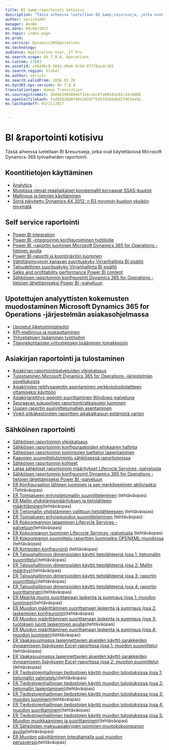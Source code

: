 ```yaml
---
title: BI &amp;raportointi kotisivu
description: "Tässä aiheessa luetellaan BI &amp;resursseja, jotka ovat käytettävissä Microsoft Dynamics-365 työvaiheiden raportointi."
author: sericks007
manager: AnnBe
ms.date: 04/04/2017
ms.topic: index-page
ms.prod: 
ms.service: Dynamics365Operations
ms.technology: 
audience: Application User, IT Pro
ms.search.scope: AX 7.0.0, Operations
ms.custom: 27681
ms.assetid: c4624bc8-3661-49e6-9cb4-87778acdc302
ms.search.region: Global
ms.author: sericks
ms.search.validFrom: 2016-02-28
ms.dyn365.ops.version: AX 7.0.0
translationtype: Human Translation
ms.sourcegitcommit: 388b6398488e6f316c1ec07a00182e81c1dc8d08
ms.openlocfilehash: fad93826b0798e2028f75457d5bbdbd1f9639a5b
ms.lasthandoff: 03/31/2017


---
```


# <a name="bi-amp-reporting-home-page"></a>BI &amp;raportointi kotisivu

Tässä aiheessa luetellaan BI &amp;resursseja, jotka ovat käytettävissä Microsoft Dynamics-365 työvaiheiden raportointi.

<a name="working-with-aggregate-data"></a>Koontitietojen käyttäminen
---------------------------

-   [Analytics](analytics.md)
-   [Muistissa olevat reaaliaikaiset koostemallit korvaavat SSAS-kuutiot](..\migration-upgrade\in-memory-real-time-aggregate-models.md)
-   [Mallinnus ja tietojen käyttäminen](model-aggregate-data.md)
-   [Siirrä päivitetty Dynamics AX 2012: n R3 myynnin kuution yksikön myymälä](..\migration-upgrade\migrate-upgraded-cube-entity-store.md)

## <a name="self-service-reporting"></a>Self service raportointi
-   [Power BI integration](power-bi-integration.md)
-   [Power BI -integroinnin konfiguroiminen työtiloille](configure-power-bi-integration.md)
-   [Power BI -raportin luominen Microsoft Dynamics 365 for Operations -tietojen avulla](create-powerbi-report-data.md)
-   [Power BI-raportti ja koontinäytön luominen](create-powerbi-report-dashboard.md)
-   [Vähittäismyynnin kanavan suorituskyky Virranhallinta BI sisältö](retail-channel-performance-dashboard-power-bi-data.md)
-   [Taloudellinen suorituskyky Virranhallinta BI sisältö](financial-performance-power-bi-content-pack.md)
-   [Sales and profitability performance Power BI content](sales-profitability-performance-content-pack.md)
-   [Sähköisen raportoinnin konfigurointi Dynamics 365 for Operations -tietojen lähettämiseksi Power BI -palveluun](general-electronic-reporting-report-configuration-get-data-powerbi.md)

## <a name="building-embedded-analytical-experiences-in-the-dynamics-365-for-operations-client"></a>Upotettujen analyyttisten kokemusten muodostaminen Microsoft Dynamics 365 for Operations -järjestelmän asiakasohjelmassa
-   [Upotetut liiketoimintatiedot](analytics.md#embedded-business-intelligence)
-   [KPI-mallinnus ja mukauttaminen](analytics.md#kpi-modeling-and-customization)
-   [Yritystietojen lisääminen työtiloihin](add-bi-workspaces.md)
-   [Tilannekohtaisten yritystietojen lisääminen lomakkeisiin](add-contextual-bi-forms.md)

## <a name="document-reporting-and-printing"></a>Asiakirjan raportointi ja tulostaminen
-   [Asiakirjan raportointipalveluiden yleiskatsaus](document-reporting-services.md)
-   [Tulostaminen Microsoft Dynamics 365 for Operations -järjestelmän sovelluksista](print-documents.md)
-   [Asiakirjojen reititysagentin asentaminen verkkotulostinlaitteen ottamiseksi käyttöön](install-document-routing-agent.md)
-   [Asiakirjareititys-agentin suorittaminen Windows-palveluna](run-document-routing-agent-as-windows-service.md)
-   [Seuraavan sukupolven raportointiratkaisujen luominen](create-nextgen-reporting-solutions.md)
-   [Uusien raportin suunnittelumallien asentaminen](install-modern-report-design-templates.md)
-   [Vinkit pitkäkestoisten raporttien aikakatkaisun estämistä varten](prevent-long-running-reports-timing-out.md)

## <a name="electronic-reporting"></a>Sähköinen raportointi
-   [Sähköisen raportoinnin yleiskatsaus](general-electronic-reporting.md)
-   [Sähköisen raportoinnin konfiguraatioiden elinkaaren hallinta](general-electronic-reporting-manage-configuration-lifecycle.md)
-   [Sähköisen raportoinnin toimintojen luettelon laajentaminen](general-electronic-reporting-formulas-list-extension.md)
-   [Kaavojen suunnittelutoiminto sähköisessä raportoinnissa](general-electronic-reporting-formula-designer.md)
-   [Sähköisen raportoinnin kohteet](electronic-reporting-destinations.md)
-   [Lataa sähköiset raportoinnin määritykset Lifecycle Services -palvelusta](download-electronic-reporting-configuration-lcs.md)
-   [Sähköisen raportoinnin konfigurointi Dynamics 365 for Operations -tietojen lähettämiseksi Power BI -palveluun](general-electronic-reporting-report-configuration-get-data-powerbi.md)
-   [ER Konfiguraation lähteen luominen ja sen merkitseminen aktiiviseksi](http://ax.help.dynamics.com/en/wiki/er-select-service-provider/) (Tehtäväopas)
-   [ER Toimialueen erityistietomallin suunnitteleminen](http://ax.help.dynamics.com/en/wiki/er-design-domain-specific-data-model/) (tehtäväopas)
-   [ER Mallin yhdistämismäärityksen ja tietolähteen määrittäminen](http://ax.help.dynamics.com/en/wiki/er-define-model-mapping-and-select-data-sources/)(tehtäväopas)
-   [ER Tietomallin yhdistäminen valittuun tietolähteeseen](http://ax.help.dynamics.com/en/wiki/er-map-data-model-to-selected-data-sources/) (tehtäväopas)
-   [ER Toimialueen erityismuodon suunnitteleminen](http://ax.help.dynamics.com/en/wiki/er-design-domain-specific-format/) (tehtäväopas)
-   [ER Kokoonpannon lataaminen Lifecycle Services -palveluun](http://ax.help.dynamics.com/en/wiki/upload-a-configuration-into-lifecycle-services/)(tehtäväopas)
-   [ER Kokoonpanon tuominen Lifecycle Services -palvelusta](http://ax.help.dynamics.com/en/wiki/import-a-configuration-from-lifecycle-services/) (tehtäväopas)
-   [ER Kokoonpanon suunnittelu raporttien luomiseksi OPENXML-muodossa](http://ax.help.dynamics.com/en/wiki/design-a-configuration-for-generating-reports-in-openxml-format/) (tehtäväopas)
-   [ER Kohteiden konfigurointi](http://ax.help.dynamics.com/en/wiki/configure-destinations/) (tehtäväopas)
-   [ER Taloushallinnon dimensioiden käyttö tietolähteenä (osa 1: tietomallin suunnittelu)](http://ax.help.dynamics.com/en/wiki/er-use-financial-dimensions-as-a-data-source-part-1-design-data-model/)(tehtäväopas)
-   [ER Taloushallinnon dimensioiden käyttö tietolähteenä (osa 2: Mallin määritys)](http://ax.help.dynamics.com/en/wiki/er-use-financial-dimensions-as-a-data-source-part-2-model-mapping/)(tehtäväopas)
-   [ER Taloushallinnon dimensioiden käyttö tietolähteenä (osa 3: raportin suunnittelu)](http://ax.help.dynamics.com/en/wiki/er-use-financial-dimensions-as-a-data-source-part-3-design-the-report/)(tehtäväopas)
-   [ER Taloushallinnon dimensioiden käyttö tietolähteenä (osa 4: raportin suorittaminen)](http://ax.help.dynamics.com/en/wiki/er-use-financial-dimensions-as-a-data-source-part-4-run-the-report/)(tehtäväopas)
-   [ER Määritä muoto suorittamaan laskenta ja summaus (osa 1: muodon luominen)](http://ax.help.dynamics.com/en/wiki/er-configure-format-to-do-counting-and-summing-part-1-create-format/)(tehtäväopas)
-   [ER Muodon määrittäminen suorittamaan laskenta ja summaus (osa 2: laskentojen konfigurointi)](http://ax.help.dynamics.com/en/wiki/er-configure-format-to-do-counting-and-summing-part-2-configure-computations/)(tehtäväopas)
-   [ER Muodon määrittäminen suorittamaan laskenta ja summaus (osa 3: tuotoksen luonti laskentojen avulla)](http://ax.help.dynamics.com/en/wiki/er-configure-format-to-do-counting-and-summing-part-3-use-computations-to-make-the-output/)(tehtäväopas)
-   [ER Muodon määrittäminen suorittamaan laskenta ja summaus (osa 4: muodon luominen)](http://ax.help.dynamics.com/en/wiki/er-configure-format-to-do-counting-and-summing-part-4-run-format/)(tehtäväopas)
-   [ER Vaakasuunnassa laajennettavien alueiden käyttö sarakkeiden dynaamiseen lisäykseen Excel-raportissa (osa 1: muodon suunnittelu)](http://ax.help.dynamics.com/en/wiki/er-use-horizontally-expandable-ranges-to-dynamically-add-columns-in-excel-reports-part-1-design-format/)(tehtäväopas)
-   [ER Vaakasuunnassa laajennettavien alueiden käyttö sarakkeiden dynaamiseen lisäykseen Excel-raportissa (osa 2: muodon suunnittelu)](http://ax.help.dynamics.com/en/wiki/er-use-horizontally-expandable-ranges-to-dynamically-add-columns-in-excel-reports-part-2-run-format/)(tehtäväopas)
-   [ER Tiedostojenhallinnan tiedostojen käyttö muodon tulostuksissa (osa 1: tietomallin valmistelu)](http://ax.help.dynamics.com/en/wiki/er-use-document-management-files-in-format-outputs-part-1-prepare-data-model/)(tehtäväopas)
-   [ER Tiedostojenhallinnan tiedostojen käyttö muodon tulostuksissa (osa 2: tietomallin laajentaminen)](http://ax.help.dynamics.com/en/wiki/er-use-document-management-files-in-format-outputs-part-2-extend-data-model/)(tehtäväopas)
-   [ER Tiedostojenhallinnan tiedostojen käyttö muodon tulostuksissa (osa 3: muodon luominen)](http://ax.help.dynamics.com/en/wiki/er-use-document-management-files-in-format-outputs-part-3-create-format/)(tehtäväopas)
-   [ER Tiedostojenhallinnan tiedostojen käyttö muodon tulostuksissa (osa 4: muodon suorittaminen)](http://ax.help.dynamics.com/en/wiki/er-use-document-management-files-in-format-outputs-part-4-run-format/)(tehtäväopas)
-   [ER Tiedostojenhallinnan tiedostojen käyttö muodon tulostuksissa (osa 5: Muodon muokkaaminen ja suorittaminen)](http://ax.help.dynamics.com/en/wiki/er-use-document-management-files-in-format-outputs-part-5-modify-and-run-format/)(tehtäväopas)
-   [ER Sähköisten maksuasiakirjojen luominen muotokokoonpanon avulla](http://ax.help.dynamics.com/en/wiki/generate-electronic-documents-for-payments-using-a-format-configuration/)(tehtäväopas)
-   [ER Muodon päivittäminen toteuttamalla uusi muodon perusversio](http://ax.help.dynamics.com/en/wiki/upgrade-your-format-by-adopting-a-new-base-version-of-that-format/)(tehtäväopas)





